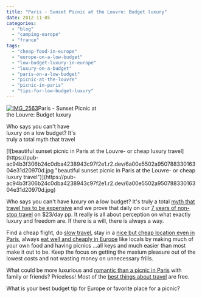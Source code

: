 ```yaml
---
title: "Paris - Sunset Picnic at the Louvre: Budget luxury"
date: 2012-11-05
categories: 
  - "blog"
  - "camping-europe"
  - "france"
tags: 
  - "cheap-food-in-europe"
  - "europe-on-a-low-budget"
  - "low-budget-luxury-in-europe"
  - "luxury-on-a-budget"
  - "paris-on-a-low-budget"
  - "picnic-at-the-louvre"
  - "picnic-in-paris"
  - "tips-for-low-budget-luxury"
---
```


[![IMG_2563](https://pub-ac94b3f306b24c0dba4238943c97f2e1.r2.dev/6a00e5502a95078833016304e31cd4970d.jpg "IMG_2563")](https://pub-ac94b3f306b24c0dba4238943c97f2e1.r2.dev/6a00e5502a95078833016304e31cd4970d.jpg)Paris - Sunset Picnic at  
the Louvre: Budget luxury

Who says you can't have  
luxury on a low budget? It's  
truly a total myth that travel

<!--more--> [![beautiful sunset picnic in Paris at the Louvre- or cheap luxury travel](https://pub-ac94b3f306b24c0dba4238943c97f2e1.r2.dev/6a00e5502a95078833016304e31d20970d.jpg "beautiful sunset picnic in Paris at the Louvre- or cheap luxury travel")](https://pub-ac94b3f306b24c0dba4238943c97f2e1.r2.dev/6a00e5502a95078833016304e31d20970d.jpg)

  
  
Who says you can't have luxury on a low budget? It's truly a total [myth that travel has to be expensive](http://soultravelers3new.local/2008/06/how-to-do-exten.html "It's a myth that travel has to be expensive ") and we prove that daily on our [7 years of non-stop travel](http://soultravelers3new.local/2012/01/amazing-family-world-tour.html "non-stop perpetual travel") on $23/day pp. It really is all about perception on what exactly luxury and freedom are. If there is a will, there is always a way.  
  
Find a cheap flight, do [slow travel](http://soultravelers3new.local/2011/11/slow-travel.html "slow travel advantages"), stay in a [nice but cheap location even in Paris](http://soultravelers3new.local/2006/09/paris-bois-de-b.html "good but cheap lodging paris"), always [eat well and cheaply in Europe](http://soultravelers3new.local/2008/09/how-to-eat-heal.html "eat well and cheaply in Europe") like locals by making much of your own food and having picnics ...all keys and much easier than most make it out to be. Keep the focus on getting the maxium pleasure out of the lowest costs and not wasting money on unnecessary frills.  
  
What could be more luxurious and [romantic than a picnic in Paris](http://soultravelers3new.local/2010/10/celebrating-in-paris-eiffel-tower-family-travel-adventures-abroad-birthdays-weddings-and-anniversari.html "best romantic picnic in Paris") with family or friends? Priceless! Most of the [best things about travel](http://soultravelers3new.local/2010/09/8-reasons-for-a-family-world-trip-international-vacations-holidays-abroad-longterm-travel-rtw.html "best reasons to travel the world") are free.  
  
What is your best budget tip for Europe or favorite place for a picnic?
